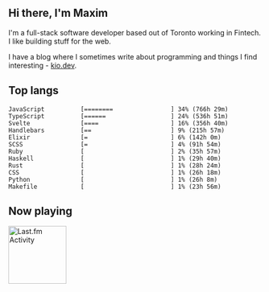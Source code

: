 <!-- deno-fmt-ignore-file -->
## Hi there, I'm Maxim

I'm a full-stack software developer based out of Toronto working in Fintech. I like building stuff for the web.

I have a blog where I sometimes write about programming and things I find interesting - [kio.dev](https://kio.dev).



## Top langs

```
JavaScript          [========                ] 34% (766h 29m)
TypeScript          [======                  ] 24% (536h 51m)
Svelte              [====                    ] 16% (356h 40m)
Handlebars          [==                      ] 9% (215h 57m)
Elixir              [=                       ] 6% (142h 0m)
SCSS                [=                       ] 4% (91h 54m)
Ruby                [                        ] 2% (35h 57m)
Haskell             [                        ] 1% (29h 40m)
Rust                [                        ] 1% (28h 24m)
CSS                 [                        ] 1% (26h 18m)
Python              [                        ] 1% (26h 8m)
Makefile            [                        ] 1% (23h 56m)
```


## Now playing


<a href="https://github.com/kiosion/toru">
  <picture>
    <source media="(prefers-color-scheme: dark)" srcset="https://toru.kio.dev/api/v1/kiosion?blur&border_width=0&border_radius=26&theme=nord">
    <source media="(prefers-color-scheme: light)" srcset="https://toru.kio.dev/api/v1/kiosion?blur&border_width=0&border_radius=26&theme=light">
    <img alt="Last.fm Activity" src="https://toru.kio.dev/api/v1/kiosion?blur&border_width=0&border_radius=26" height="115" />
  </picture>
</a>

